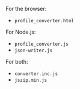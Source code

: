 For the browser:  
- `profile_converter.html`

For Node.js:  
- `profile_converter.js`  
- `json-writer.js`

For both:  
- `converter.inc.js`  
- `jszip.min.js`
